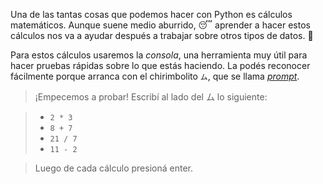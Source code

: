 Una de las tantas cosas que podemos hacer con Python es cálculos matemáticos. Aunque suene medio aburrido,  :sleeping: aprender a hacer estos cálculos nos va a ayudar después a trabajar sobre otros tipos de datos. :star_struck:

Para estos cálculos usaremos la *consola*, una herramienta muy útil para hacer pruebas rápidas sobre lo que estás haciendo. La podés reconocer fácilmente porque arranca con el chirimbolito `ム`, que se llama _[prompt](https://es.wikipedia.org/wiki/Prompt)_.

> ¡Empecemos a probar! Escribí al lado del ム lo siguiente:

> * `2 * 3`
> * `8 + 7`
> * `21 / 7`
> * `11 - 2`

> Luego de cada cálculo presioná enter. 

